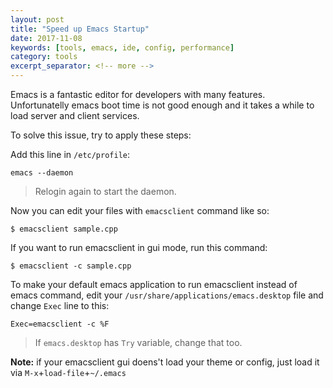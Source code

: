 ```yaml
---
layout: post
title: "Speed up Emacs Startup"
date: 2017-11-08
keywords: [tools, emacs, ide, config, performance]
category: tools
excerpt_separator: <!-- more -->
---
```

Emacs is a fantastic editor for developers with many features.
Unfortunatelly emacs boot time is not good enough and it takes a while to load server and client services.
<!-- more -->

To solve this issue, try to apply these steps:

Add this line in `/etc/profile`:
```
emacs --daemon
```
> Relogin again to start the daemon.

Now you can edit your files with `emacsclient` command like so:
```
$ emacsclient sample.cpp
```

If you want to run emacsclient in gui mode, run this command:
```
$ emacsclient -c sample.cpp
```

To make your default emacs application to run emacsclient instead of emacs command,
edit your `/usr/share/applications/emacs.desktop` file and change `Exec` line to this:
```
Exec=emacsclient -c %F
```
> If `emacs.desktop` has `Try` variable, change that too.

**Note:** if your emacsclient gui doens't load your theme or config, just load it via `M-x`+`load-file`+`~/.emacs`